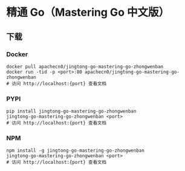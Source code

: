 # 精通 Go（Mastering Go 中文版）

## 下载

### Docker

```
docker pull apachecn0/jingtong-go-mastering-go-zhongwenban
docker run -tid -p <port>:80 apachecn0/jingtong-go-mastering-go-zhongwenban
# 访问 http://localhost:{port} 查看文档
```

### PYPI

```
pip install jingtong-go-mastering-go-zhongwenban
jingtong-go-mastering-go-zhongwenban <port>
# 访问 http://localhost:{port} 查看文档
```

### NPM

```
npm install -g jingtong-go-mastering-go-zhongwenban
jingtong-go-mastering-go-zhongwenban <port>
# 访问 http://localhost:{port} 查看文档
```